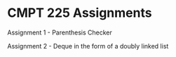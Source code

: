 # CMPT 225 Assignments

Assignment 1 - Parenthesis Checker

Assignment 2 - Deque in the form of a doubly linked list

